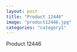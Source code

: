 ```yaml
---
layout: post
title: "Product 12446"
image: "product12446.jpg"
categories: "category1"
---
```

Product 12446
